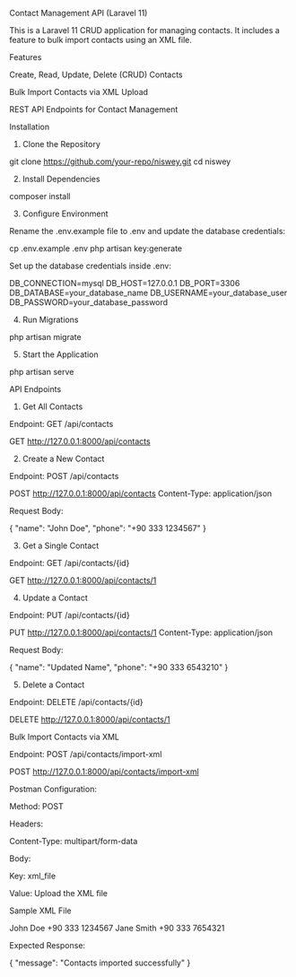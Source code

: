 Contact Management API (Laravel 11)

This is a Laravel 11 CRUD application for managing contacts. It includes a feature to bulk import contacts using an XML file.

Features

Create, Read, Update, Delete (CRUD) Contacts

Bulk Import Contacts via XML Upload

REST API Endpoints for Contact Management

Installation

1. Clone the Repository

git clone https://github.com/your-repo/niswey.git
cd niswey

2. Install Dependencies

composer install

3. Configure Environment

Rename the .env.example file to .env and update the database credentials:

cp .env.example .env
php artisan key:generate

Set up the database credentials inside .env:

DB_CONNECTION=mysql
DB_HOST=127.0.0.1
DB_PORT=3306
DB_DATABASE=your_database_name
DB_USERNAME=your_database_user
DB_PASSWORD=your_database_password

4. Run Migrations

php artisan migrate

5. Start the Application

php artisan serve

API Endpoints

1. Get All Contacts

Endpoint: GET /api/contacts

GET http://127.0.0.1:8000/api/contacts

2. Create a New Contact

Endpoint: POST /api/contacts

POST http://127.0.0.1:8000/api/contacts
Content-Type: application/json

Request Body:

{
    "name": "John Doe",
    "phone": "+90 333 1234567"
}

3. Get a Single Contact

Endpoint: GET /api/contacts/{id}

GET http://127.0.0.1:8000/api/contacts/1

4. Update a Contact

Endpoint: PUT /api/contacts/{id}

PUT http://127.0.0.1:8000/api/contacts/1
Content-Type: application/json

Request Body:

{
    "name": "Updated Name",
    "phone": "+90 333 6543210"
}

5. Delete a Contact

Endpoint: DELETE /api/contacts/{id}

DELETE http://127.0.0.1:8000/api/contacts/1

Bulk Import Contacts via XML

Endpoint: POST /api/contacts/import-xml

POST http://127.0.0.1:8000/api/contacts/import-xml

Postman Configuration:

Method: POST

Headers:

Content-Type: multipart/form-data

Body:

Key: xml_file

Value: Upload the XML file

Sample XML File

<?xml version="1.0" encoding="UTF-8"?>
<contacts>
    <contact>
        <name>John Doe</name>
        <phone>+90 333 1234567</phone>
    </contact>
    <contact>
        <name>Jane Smith</name>
        <phone>+90 333 7654321</phone>
    </contact>
</contacts>

Expected Response:

{
    "message": "Contacts imported successfully"
}

